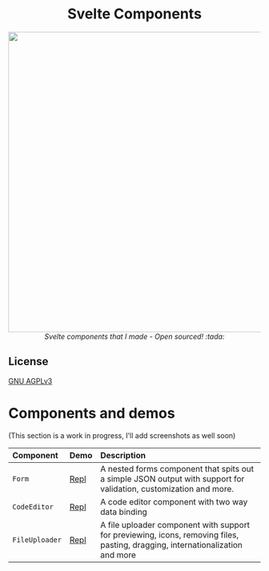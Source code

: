 <h1 align=center>Svelte Components</h1>
<div align="center"><img width="600" src="https://user-images.githubusercontent.com/61319150/168413122-60e24b82-8a9b-4dd6-bc60-b4e44f0d5427.png" align=center/></div>
<div align=center><i align=center>Svelte components that I made - Open sourced! :tada:</i></div>


## License

[GNU AGPLv3](https://choosealicense.com/licenses/agpl-3.0/)

# Components and demos

(This section is a work in progress, I'll add screenshots as well soon)

| Component | Demo     | Description                |
| :-------- | :------- | :------------------------- |
| `Form` | [Repl](https://is.gd/JiKrai) | A nested forms component that spits out a simple JSON output with support for validation, customization and more. |
| `CodeEditor` | [Repl](https://is.gd/EAAqYO) | A code editor component with two way data binding |
| `FileUploader` | [Repl](https://is.gd/B3X9EA) | A file uploader component with support for previewing, icons, removing files, pasting, dragging, internationalization and more |
